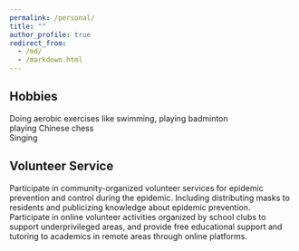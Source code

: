 ```yaml
---
permalink: /personal/
title: ""
author_profile: true
redirect_from: 
  - /md/
  - /markdown.html
---
```


## Hobbies

 Doing aerobic exercises like swimming, playing badminton<br>
 playing Chinese chess<br>
 Singing


## Volunteer Service
 Participate in community-organized volunteer services for epidemic prevention and control during the epidemic.  Including distributing masks to residents and 
 publicizing knowledge about epidemic prevention.<br>
 Participate in online volunteer activities organized by school clubs to support underprivileged areas, and provide free educational support and tutoring to 
 academics in remote areas through online platforms.

